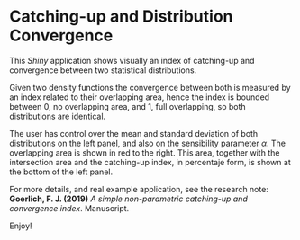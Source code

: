 # Catching-up and Distribution Convergence

This _Shiny_ application shows visually an index of catching-up and convergence between two statistical distributions.

Given two density functions the convergence between both is measured by an index related to their overlapping area, hence the index is bounded between 0, no overlapping area, and 1, full overlapping, so both distributions are identical.

The user has control over the mean and standard deviation of both distributions on the left panel, and also on the sensibility parameter $\alpha$. The overlapping area is shown in red to the right. This area, together with the intersection area and the catching-up index, in percentaje form, is shown at the bottom of the left panel.

For more details, and real example application, see the research note: **Goerlich, F. J. (2019)** _A simple non-parametric catching-up and convergence index_. Manuscript.

Enjoy!
